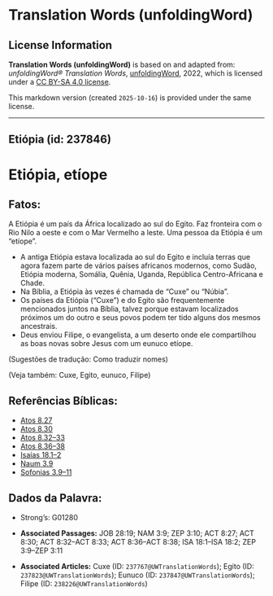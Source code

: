 # Translation Words (unfoldingWord)

## License Information

**Translation Words (unfoldingWord)** is based on and adapted from: _unfoldingWord® Translation Words_, [unfoldingWord](https://unfoldingword.org/utw), 2022, which is licensed under a [CC BY-SA 4.0 license](https://creativecommons.org/licenses/by-sa/4.0/legalcode.en).

This markdown version (created `2025-10-16`) is provided under the same license.



--------------------------------

## Etiópia (id: 237846)

Etiópia, etíope
===============

Fatos:
------

A Etiópia é um país da África localizado ao sul do Egito. Faz fronteira com o Rio Nilo a oeste e com o Mar Vermelho a leste. Uma pessoa da Etiópia é um “etíope”.

* A antiga Etiópia estava localizada ao sul do Egito e incluía terras que agora fazem parte de vários países africanos modernos, como Sudão, Etiópia moderna, Somália, Quênia, Uganda, República Centro\-Africana e Chade.
* Na Bíblia, a Etiópia às vezes é chamada de “Cuxe” ou “Núbia”.
* Os países da Etiópia (“Cuxe”) e do Egito são frequentemente mencionados juntos na Bíblia, talvez porque estavam localizados próximos um do outro e seus povos podem ter tido alguns dos mesmos ancestrais.
* Deus enviou Filipe, o evangelista, a um deserto onde ele compartilhou as boas novas sobre Jesus com um eunuco etíope.

(Sugestões de tradução: Como traduzir nomes)

(Veja também: Cuxe, Egito, eunuco, Filipe)

Referências Bíblicas:
---------------------

* [Atos 8\.27](https://ref.ly/Acts8:27)
* [Atos 8\.30](https://ref.ly/Acts8:30)
* [Atos 8\.32–33](https://ref.ly/Acts8:32-Acts8:33)
* [Atos 8\.36–38](https://ref.ly/Acts8:36-Acts8:38)
* [Isaías 18\.1–2](https://ref.ly/Isa18:1-Isa18:2)
* [Naum 3\.9](https://ref.ly/Nah3:9)
* [Sofonias 3\.9–11](https://ref.ly/Zeph3:9-Zeph3:11)

Dados da Palavra:
-----------------

* Strong’s: G01280

* **Associated Passages:** JOB 28:19; NAM 3:9; ZEP 3:10; ACT 8:27; ACT 8:30; ACT 8:32–ACT 8:33; ACT 8:36–ACT 8:38; ISA 18:1–ISA 18:2; ZEP 3:9–ZEP 3:11
* **Associated Articles:** Cuxe (ID: `237767@UWTranslationWords`); Egito (ID: `237823@UWTranslationWords`); Eunuco (ID: `237847@UWTranslationWords`); Filipe (ID: `238226@UWTranslationWords`)

